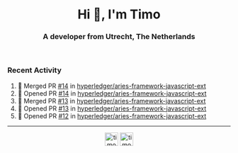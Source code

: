 <h1 align="center">Hi 👋, I'm Timo</h1>
<h3 align="center">A developer from Utrecht, The Netherlands</h3>
<br/>
<!-- https://github.com/rahuldkjain/github-profile-readme-generator --!>

<!--  <p align="left"><img src="https://github-readme-stats.vercel.app/api?username=timoglastra&show_icons=true&count_private=true&" alt="timoglastra" /></p> --!>

<!--
Github language stats
<p align="left"><img src="https://github-readme-stats.vercel.app/api/top-langs/?username=timoglastra&layout=compact" alt="timoglastra" /><p>
-->

<!-- Codestats language stats -->
<!-- <p align="left"><img src="https://codestats-readme.vercel.app/api/top-langs/?username=timoglastra&layout=compact&language_count=12" alt="timoglastra" /><p>    --!>
  
<h3>Recent Activity</h3>

<!--START_SECTION:activity-->
1. 🎉 Merged PR [#14](https://github.com/hyperledger/aries-framework-javascript-ext/pull/14) in [hyperledger/aries-framework-javascript-ext](https://github.com/hyperledger/aries-framework-javascript-ext)
2. 💪 Opened PR [#14](https://github.com/hyperledger/aries-framework-javascript-ext/pull/14) in [hyperledger/aries-framework-javascript-ext](https://github.com/hyperledger/aries-framework-javascript-ext)
3. 🎉 Merged PR [#13](https://github.com/hyperledger/aries-framework-javascript-ext/pull/13) in [hyperledger/aries-framework-javascript-ext](https://github.com/hyperledger/aries-framework-javascript-ext)
4. 💪 Opened PR [#13](https://github.com/hyperledger/aries-framework-javascript-ext/pull/13) in [hyperledger/aries-framework-javascript-ext](https://github.com/hyperledger/aries-framework-javascript-ext)
5. 💪 Opened PR [#12](https://github.com/hyperledger/aries-framework-javascript-ext/pull/12) in [hyperledger/aries-framework-javascript-ext](https://github.com/hyperledger/aries-framework-javascript-ext)
<!--END_SECTION:activity-->

---

<p align="center">
<a href="https://twitter.com/timoglastra" target="blank"><img align="center" src="https://cdn.jsdelivr.net/npm/simple-icons@3.0.1/icons/twitter.svg" alt="timoglastra" height="30" width="30" /></a>
<a href="https://linkedin.com/in/timoglastra" target="blank"><img align="center" src="https://cdn.jsdelivr.net/npm/simple-icons@3.0.1/icons/linkedin.svg" alt="timoglastra" height="30" width="30" /></a>
</p>



